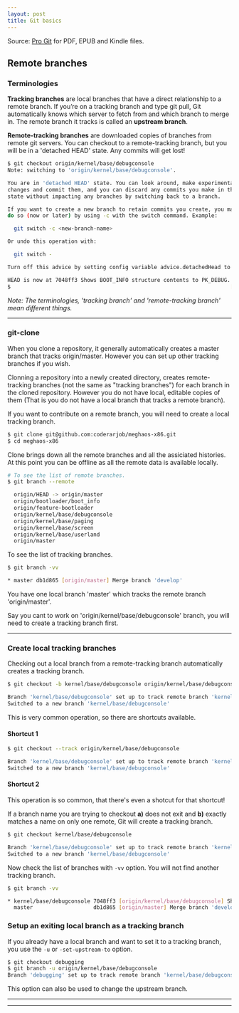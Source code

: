 ```yaml
---
layout: post
title: Git basics
---
```


Source: [Pro Git](https://git-scm.com/book/en/v2) for PDF, EPUB and Kindle
files.

## Remote branches

### Terminologies

**Tracking branches** are local branches that have a direct relationship to a 
remote branch. If you’re on a tracking branch and type git pull, Git
automatically knows which server to fetch from and which branch to merge in.
The remote branch it tracks is called an **upstream branch**.

**Remote-tracking branches** are downloaded copies of branches from remote git
servers. You can checkout to a remote-tracking branch, but you will be in a
'detached HEAD' state. Any commits will get lost!

```bash
$ git checkout origin/kernel/base/debugconsole
Note: switching to 'origin/kernel/base/debugconsole'.

You are in 'detached HEAD' state. You can look around, make experimental
changes and commit them, and you can discard any commits you make in this
state without impacting any branches by switching back to a branch.

If you want to create a new branch to retain commits you create, you may
do so (now or later) by using -c with the switch command. Example:

  git switch -c <new-branch-name>

Or undo this operation with:

  git switch -

Turn off this advice by setting config variable advice.detachedHead to false

HEAD is now at 7048ff3 Shows BOOT_INFO structure contents to PK_DEBUG. Some minor changes
$                                                                     [7048ff3]

```

_Note: The terminologies, 'tracking branch' and 'remote-tracking branch' mean
different things._

-----

### git-clone

When you clone a repository, it generally automatically creates a master branch
that tracks origin/master. However you can set up other tracking branches if
you wish.

Clonning a repository into a newly created directory, creates remote-tracking 
branches (not the same as "tracking branches") for each branch in the cloned 
repository. However you do not have local, editable copies of them 
(That is you do not have a local branch that tracks a remote branch).

If you want to contribute on a remote branch, you will need to create a local
tracking branch.

```bash
$ git clone git@github.com:coderarjob/meghaos-x86.git
$ cd meghaos-x86
```

Clone brings down all the remote branches and all the assiciated histories.
At this point you can be offline as all the remote data is available locally.

```bash
# To see the list of remote branches.
$ git branch --remote

  origin/HEAD -> origin/master
  origin/bootloader/boot_info
  origin/feature-bootloader
  origin/kernel/base/debugconsole
  origin/kernel/base/paging
  origin/kernel/base/screen
  origin/kernel/base/userland
  origin/master
```

To see the list of tracking branches.

```bash
$ git branch -vv

* master db1d865 [origin/master] Merge branch 'develop'
```

You have one local branch 'master' which tracks the remote branch 
'origin/master'. 

Say you cant to work on 'origin/kernel/base/debugconsole' branch, you will need to
create a tracking branch first.

-----

### Create local tracking branches

Checking out a local branch from a remote-tracking branch automatically creates
a tracking branch.

```bash
$ git checkout -b kernel/base/debugconsole origin/kernel/base/debugconsole

Branch 'kernel/base/debugconsole' set up to track remote branch 'kernel/base/debugconsole' from 'origin'.
Switched to a new branch 'kernel/base/debugconsole'
```

This is very common operation, so there are shortcuts available.

#### Shortcut 1

```bash
$ git checkout --track origin/kernel/base/debugconsole

Branch 'kernel/base/debugconsole' set up to track remote branch 'kernel/base/debugconsole' from 'origin'.
Switched to a new branch 'kernel/base/debugconsole'
```

#### Shortcut 2

This operation is so common, that there's even a shotcut for that shortcut!

If a branch name you are trying to checkout **a)** does not exit and 
**b)** exactly matches a name on only one remote, Git will create a tracking branch.

```bash
$ git checkout kernel/base/debugconsole

Branch 'kernel/base/debugconsole' set up to track remote branch 'kernel/base/debugconsole' from 'origin'.
Switched to a new branch 'kernel/base/debugconsole'
```

Now check the list of branches with `-vv` option. You will not find another
tracking branch.

```bash
$ git branch -vv

* kernel/base/debugconsole 7048ff3 [origin/kernel/base/debugconsole] Shows BOOT_INFO structure contents to PK_DEBUG. Some minor changes
  master                   db1d865 [origin/master] Merge branch 'develop'
```

### Setup an exiting local branch as a tracking branch

If you already have a local branch and want to set it to a tracking branch, you
use the `-u` or `-set-upstream-to` option.

```bash
$ git checkout debugging
$ git branch -u origin/kernel/base/debugconsole
Branch 'debugging' set up to track remote branch 'kernel/base/debugconsole' from 'origin'.
```

This option can also be used to change the upstream branch.

----
----
